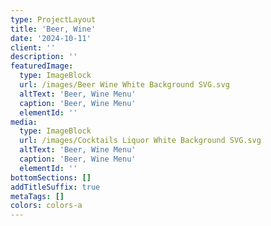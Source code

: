 ```yaml
---
type: ProjectLayout
title: 'Beer, Wine'
date: '2024-10-11'
client: ''
description: ''
featuredImage:
  type: ImageBlock
  url: /images/Beer Wine White Background SVG.svg
  altText: 'Beer, Wine Menu'
  caption: 'Beer, Wine Menu'
  elementId: ''
media:
  type: ImageBlock
  url: /images/Cocktails Liquor White Background SVG.svg
  altText: 'Beer, Wine Menu'
  caption: 'Beer, Wine Menu'
  elementId: ''
bottomSections: []
addTitleSuffix: true
metaTags: []
colors: colors-a
---
```

